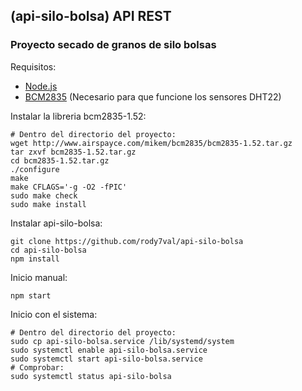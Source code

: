 ## (api-silo-bolsa) API REST

### Proyecto secado de granos de silo bolsas

Requisitos:
 * [Node.js](https://nodejs.org/es/)
 * [BCM2835](http://www.airspayce.com/mikem/bcm2835/) (Necesario para que funcione los sensores DHT22)

Instalar la libreria bcm2835-1.52:
```
# Dentro del directorio del proyecto:
wget http://www.airspayce.com/mikem/bcm2835/bcm2835-1.52.tar.gz
tar zxvf bcm2835-1.52.tar.gz
cd bcm2835-1.52.tar.gz
./configure
make
make CFLAGS='-g -O2 -fPIC'
sudo make check
sudo make install
```

Instalar api-silo-bolsa:
```
git clone https://github.com/rody7val/api-silo-bolsa
cd api-silo-bolsa
npm install
```

Inicio manual:
```
npm start
```

Inicio con el sistema:
```
# Dentro del directorio del proyecto:
sudo cp api-silo-bolsa.service /lib/systemd/system
sudo systemctl enable api-silo-bolsa.service
sudo systemctl start api-silo-bolsa.service
# Comprobar:
sudo systemctl status api-silo-bolsa
```
